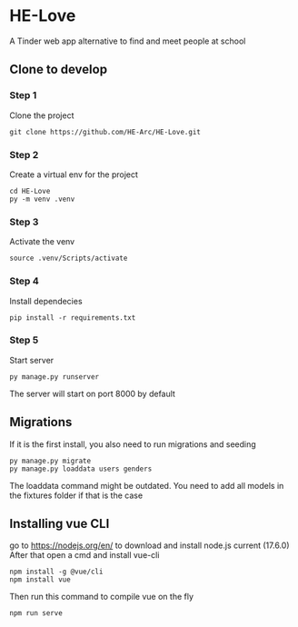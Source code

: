 # HE-Love
A Tinder web app alternative to find and meet people at school


## Clone to develop

### Step 1
Clone the project

```
git clone https://github.com/HE-Arc/HE-Love.git
```

### Step 2

Create a virtual env for the project

```
cd HE-Love
py -m venv .venv
```

### Step 3

Activate the venv

```
source .venv/Scripts/activate
```

### Step 4

Install dependecies

```
pip install -r requirements.txt
```

### Step 5

Start server

```
py manage.py runserver
```

The server will start on port 8000 by default

## Migrations

If it is the first install, you also need to run migrations and seeding

```
py manage.py migrate
py manage.py loaddata users genders
```

The loaddata command might be outdated. You need to add all models in the fixtures folder if that is the case

## Installing vue CLI

go to https://nodejs.org/en/ to download and install node.js current (17.6.0)
After that open a cmd and install vue-cli
```
npm install -g @vue/cli
npm install vue
```

Then run this command to compile vue on the fly

```
npm run serve
```
